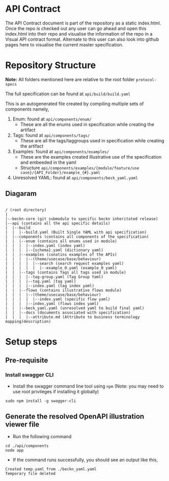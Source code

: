 # API Contract

The API Contract document is part of the repository as a static index.html. Once the repo is checked out any user can go ahead and open this index.html into their repo and visualise the information of the repo in a Visual API contract format. Alternate to this user can also look into github pages here to visualise the current master specification.

# Repository Structure

**Note:** All folders mentioned here are relative to the root folder `protocol-specs`

The full specification can be found at `api/build/build.yaml`

This is an autogenerated file created by compiling multiple sets of components namely,

1. Enum: found at `api/components/enum/`
   * These are all the enums used in specification while creating the artifact
2. Tags: found at `api/components/tags/`
   * These are all the tags/taggroups used in specification while creating the artifact
3. Examples: found at `api/components/examples/`
   * These are the examples created Illustrative use of the specification and embeeded in the yaml
   * Structure `api/components/examples/{module/feature/use case}/{API_Folder}/example_{#}.yaml`
4. Unresolved YAML: found at `api/components/beck_yaml.yaml`

## Diagaram

```

/ (root directory)
|
|--beckn-core (git submodule to specific beckn inheritated release)
|--api (contains all the api specific details)
|  |--build
|  |  |--build.yaml (Built Single YAML with api specification)
|  |--components (contains all components of the specification)
|  |  |--enum (contains all enums used in module)
|  |  |  |--index.yaml (index yaml) 
|  |  |  |--{schema}.yaml (dictionary yaml)
|  |  |--examples (conatins examples of the APIs)
|  |  |  |--(theme/usecase/base/behaviour)
|  |  |  |  |--search (search request examples yaml)
|  |  |  |  |  |--example_0.yaml (example_0 yaml)
|  |  |--tags (contains Tags all tags used in module)
|  |  |  |--tag-group.yaml (Tag Group Yaml)
|  |  |  |--tag.yaml (tag yaml) 
|  |  |  |--index.yaml (tag index yaml)
|  |  |--flows (contains illustrative flows module)
|  |  |  |--(theme/usecase/base/behaviour)
|  |  |  |  |--index.yaml (specific flow yaml) 
|  |  |  |--index.yaml (flows index yaml)  
|  |  |--beck_yaml.yaml (unresolved yaml to build final yaml)
|  |  |--docs (documents associated with specification)
|  |  |  |--attribute.md (Attribute to business terminology mapping)description)
```

# Setup steps

## Pre-requisite

### Install swagger CLI

- Install the swagger command line tool using ``npm`` (Note: you may need to use root privileges if installing it globally)

```
sudo npm install -g swagger-cli
```

## Generate the resolved OpenAPI illustration viewer file

- Run the following command

```
cd ./api/components
node app
```

- If the command runs successfully, you should see an output like this,

```
Created temp.yaml from ./beckn_yaml.yaml
Temporary file deleted
```
